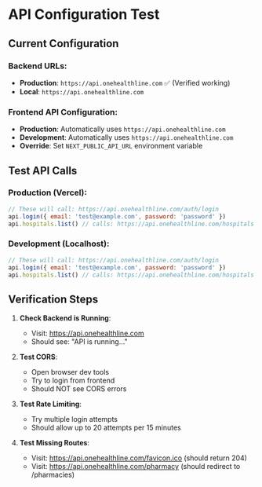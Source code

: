 # API Configuration Test

## Current Configuration

### Backend URLs:
- **Production**: `https://api.onehealthline.com` ✅ (Verified working)
- **Local**: `https://api.onehealthline.com`

### Frontend API Configuration:
- **Production**: Automatically uses `https://api.onehealthline.com`
- **Development**: Automatically uses `https://api.onehealthline.com`
- **Override**: Set `NEXT_PUBLIC_API_URL` environment variable

## Test API Calls

### Production (Vercel):
```javascript
// These will call: https://api.onehealthline.com/auth/login
api.login({ email: 'test@example.com', password: 'password' })
api.hospitals.list() // calls: https://api.onehealthline.com/hospitals
```

### Development (Localhost):
```javascript
// These will call: https://api.onehealthline.com/auth/login
api.login({ email: 'test@example.com', password: 'password' })
api.hospitals.list() // calls: https://api.onehealthline.com/hospitals
```

## Verification Steps

1. **Check Backend is Running**:
   - Visit: https://api.onehealthline.com
   - Should see: "API is running..."

2. **Test CORS**:
   - Open browser dev tools
   - Try to login from frontend
   - Should NOT see CORS errors

3. **Test Rate Limiting**:
   - Try multiple login attempts
   - Should allow up to 20 attempts per 15 minutes

4. **Test Missing Routes**:
   - Visit: https://api.onehealthline.com/favicon.ico (should return 204)
   - Visit: https://api.onehealthline.com/pharmacy (should redirect to /pharmacies)
